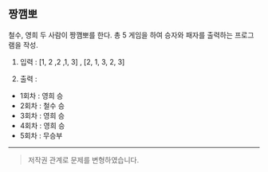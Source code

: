 ## 짱깸뽀

철수, 영희 두 사람이 짱깸뽀를 한다.
총 5 게임을 하여 승자와 패자를 출력하는
프로그램을 작성.

1. 입력 : [1, 2 ,2 ,1, 3] , [2, 1, 3, 2, 3]

2. 출력 :

- 1회차 : 영희 승
- 2회차 : 철수 승
- 3회차 : 영희 승
- 4회차 : 영희 승
- 5회차 : 무승부

---

> 저작권 관계로 문제를 변형하였습니다.
